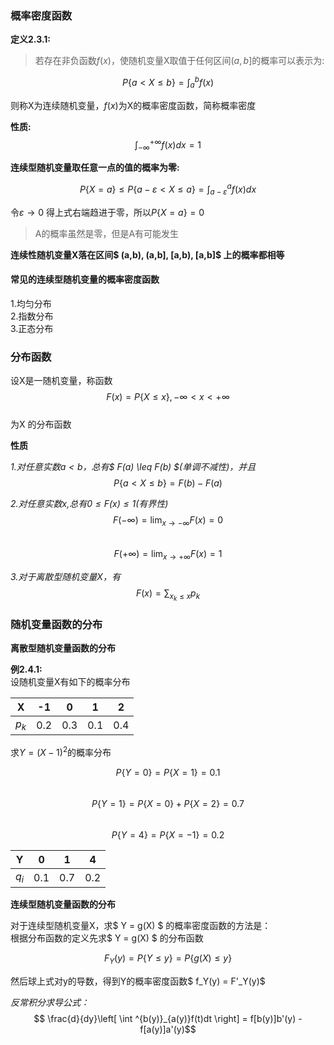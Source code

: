### 概率密度函数  

**定义2.3.1:** 
> 若存在非负函数$f(x)$，使随机变量X取值于任何区间$(a,b]$的概率可以表示为:  

$$ P\{a < X \leq b\} = \int^{b}_{a}f(x) $$

则称X为连续随机变量，$f(x)$为X的概率密度函数，简称概率密度  
 
**性质:**  
$$ \int^{+\infty}_{-\infty}f(x)dx = 1 $$

**连续型随机变量取任意一点的值的概率为零:**    

$$ P\{X = a\} \leq P\{a-\varepsilon < X \leq a\} = \int^{a}_{a-\varepsilon}f(x)dx $$

令$\varepsilon \rightarrow 0$ 得上式右端趋进于零，所以$P\{X = a\} = 0$  

> A的概率虽然是零，但是A有可能发生  

**连续性随机变量X落在区间$ (a,b), (a,b], [a,b), [a,b]$ 上的概率都相等**  

#### 常见的连续型随机变量的概率密度函数  

1.均匀分布  
2.指数分布  
3.正态分布  


### 分布函数   

设X是一随机变量，称函数  
$$ F(x) = P\{X \leq x\}, -\infty < x < +\infty $$  
为X 的分布函数  

**性质**  

*1.对任意实数$a < b$，总有$ F(a) \leq F(b) $(单调不减性)，并且*  
$$ P\{a < X \leq b\} = F(b) - F(a) $$  

*2.对任意实数x,总有$0 \leq F(x) \leq 1$(有界性)*  
$$ F(-\infty) = \lim_{x \rightarrow -\infty} F(x) = 0$$  
$$ F(+\infty) = \lim_{x \rightarrow +\infty} F(x) = 1$$  

*3.对于离散型随机变量X，有*  
$$ F(x) = \sum_{x_{k}\leq x}p_{k}$$

### 随机变量函数的分布  

**离散型随机变量函数的分布**  

**例2.4.1:**   
设随机变量X有如下的概率分布    

| X       | -1  | 0   | 1   | 2   |
|---------|-----|-----|-----|-----|
| $p_{k}$ | 0.2 | 0.3 | 0.1 | 0.4 |  

求$Y = (X - 1)^2$的概率分布  

$$ P\{Y = 0\} = P\{X = 1\} = 0.1$$  
$$ P\{Y = 1\} = P\{X = 0\} + P\{X = 2\} = 0.7$$  
$$ P\{Y = 4\} = P\{X = -1\} = 0.2$$  

| Y     | 0   | 1   | 4   |
|-------|-----|-----|-----|
| $q_i$ | 0.1 | 0.7 | 0.2 |

**连续型随机变量函数的分布**  

对于连续型随机变量X，求$ Y = g(X) $ 的概率密度函数的方法是：  
根据分布函数的定义先求$ Y = g(X) $ 的分布函数  

$$ F_Y(y) = P\{Y \leq y\} = P\{g(X) \leq y\} $$

然后球上式对y的导数，得到Y的概率密度函数$ f_Y(y) = F'_Y(y)$  

*反常积分求导公式：*  
$$ \frac{d}{dy}\left[ \int ^{b(y)}_{a(y)}f(t)dt \right] = f[b(y)]b'(y) - f[a(y)]a'(y)$$


